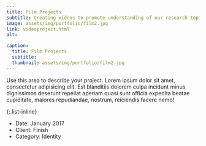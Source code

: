 ```yaml
---
title: Film Projects
subtitle: Creating videos to promote understanding of our research topics.
image: assets/img/portfolio/film2.jpg
link: videoproject.html
alt: 

caption:
  title: Film Projects
  subtitle: 
  thumbnail: assets/img/portfolio/film2.jpg
---
```

Use this area to describe your project. Lorem ipsum dolor sit amet, consectetur adipisicing elit. Est blanditiis dolorem culpa incidunt minus dignissimos deserunt repellat aperiam quasi sunt officia expedita beatae cupiditate, maiores repudiandae, nostrum, reiciendis facere nemo!

{:.list-inline}
- Date: January 2017
- Client: Finish
- Category: Identity

